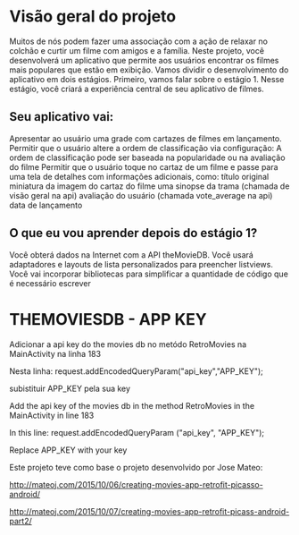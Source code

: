 # Visão geral do projeto
Muitos de nós podem fazer uma associação com a ação de relaxar no colchão e curtir um filme com amigos e a família. Neste projeto, você desenvolverá um aplicativo que permite aos usuários encontrar os filmes mais populares que estão em exibição. Vamos dividir o desenvolvimento do aplicativo em dois estágios. Primeiro, vamos falar sobre o estágio 1. Nesse estágio, você criará a experiência central de seu aplicativo de filmes.

## Seu aplicativo vai:

Apresentar ao usuário uma grade com cartazes de filmes em lançamento.
Permitir que o usuário altere a ordem de classificação via configuração:
A ordem de classificação pode ser baseada na popularidade ou na avaliação do filme
Permitir que o usuário toque no cartaz de um filme e passe para uma tela de detalhes com informações adicionais, como:
título original
miniatura da imagem do cartaz do filme
uma sinopse da trama (chamada de visão geral na api)
avaliação do usuário (chamada vote_average na api)
data de lançamento

## O que eu vou aprender depois do estágio 1?
Você obterá dados na Internet com a API theMovieDB.
Você usará adaptadores e layouts de lista personalizados para preencher listviews.
Você vai incorporar bibliotecas para simplificar a quantidade de código que é necessário escrever


# THEMOVIESDB - APP KEY

Adicionar a api key do the movies db no metódo RetroMovies na MainActivity na linha 183

Nesta linha: request.addEncodedQueryParam("api_key","APP_KEY");

subistituir APP_KEY pela sua key



Add the api key of the movies db in the method RetroMovies in the MainActivity in line 183

In this line: request.addEncodedQueryParam ("api_key", "APP_KEY");

Replace APP_KEY with your key

Este projeto teve como base o projeto desenvolvido por Jose Mateo:


http://mateoj.com/2015/10/06/creating-movies-app-retrofit-picasso-android/


http://mateoj.com/2015/10/07/creating-movies-app-retrofit-picass-android-part2/
